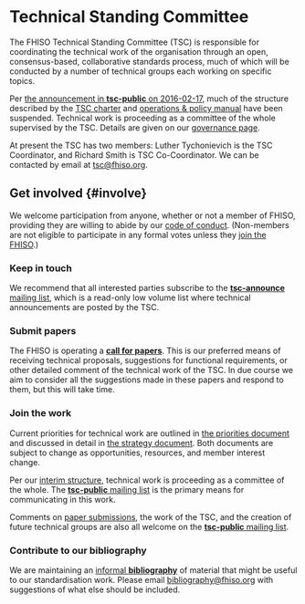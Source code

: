 Technical Standing Committee
============================

The FHISO Technical Standing Committee (TSC) is responsible for
coordinating the technical work of the organisation through an open,
consensus-based, collaborative standards process, much of which will be
conducted by a number of technical groups each working on specific
topics.

Per [the announcement in **tsc-public** on 2016-02-17](//fhiso.org/pipermail/tsc-public_fhiso.org/2016-February/002113.html), much of the structure
described by the [TSC charter](/charter/) and
[operations & policy manual](/opm/) have been suspended. 
Technical work is proceeding as a committee of the whole supervised by the TSC.
Details are given on our [governance page](/governance/).

At present the TSC has two members: Luther Tychonievich is the TSC Coordinator, 
and Richard Smith is TSC Co-Coordinator.
We can be contacted by email at [tsc@fhiso.org](mailto:tsc@fhiso.org).

Get involved {#involve}
------------

We welcome participation from anyone, whether or not a member of FHISO,
providing they are willing to abide by our [code of
conduct](http://fhiso.org/aboutfhiso/code-of-conduct/). 
(Non-members are not eligible to participate in any formal votes unless
they [join the FHISO](http://fhiso.org/join-fhiso/).)

### Keep in touch

We recommend that all interested parties subscribe to the
[**tsc-announce** mailing
list](http://fhiso.org/mailman/listinfo/tsc-announce_fhiso.org), which
is a read-only low volume list where technical announcements are posted
by the TSC.

### Submit papers

The FHISO is operating a [**call for papers**](cfps). This is our preferred
means of receiving technical proposals, suggestions for functional
requirements, or other detailed comment of the technical work of the TSC. In
due course we aim to consider all the suggestions made in these papers and
respond to them, but this will take time.

### Join the work

Current priorities for technical work are outlined in [the priorities document](/priorities) 
and discussed in detail in [the strategy document](/strategy).  Both
documents are subject to change as opportunities, resources, and member interest change.

Per our [interim structure](/governance/), technical work is proceeding 
as a committee of the whole.  The [**tsc-public** mailing list](tsc-public) 
is the primary means for communicating in this work.

Comments on [paper submissions](cfps/papers), the work of the TSC, and the
creation of future technical groups are also all welcome on the
[**tsc-public** mailing list](tsc-public).

### Contribute to our bibliography

We are maintaining an [informal **bibliography**](/bibliography) of
material that might be useful to our standardisation work. Please email
[bibliography@fhiso.org](mailto:bibliography@fhiso.org) with suggestions
of what else should be included.
